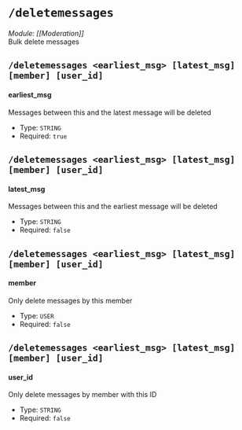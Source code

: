 # `/deletemessages`
*Module: [[Moderation]]*<br>
Bulk delete messages
## `/deletemessages <earliest_msg> [latest_msg] [member] [user_id]`
#### earliest_msg
Messages between this and the latest message will be deleted
- Type: `STRING`
- Required: `true`
## `/deletemessages <earliest_msg> [latest_msg] [member] [user_id]`
#### latest_msg
Messages between this and the earliest message will be deleted
- Type: `STRING`
- Required: `false`
## `/deletemessages <earliest_msg> [latest_msg] [member] [user_id]`
#### member
Only delete messages by this member
- Type: `USER`
- Required: `false`
## `/deletemessages <earliest_msg> [latest_msg] [member] [user_id]`
#### user_id
Only delete messages by member with this ID
- Type: `STRING`
- Required: `false`